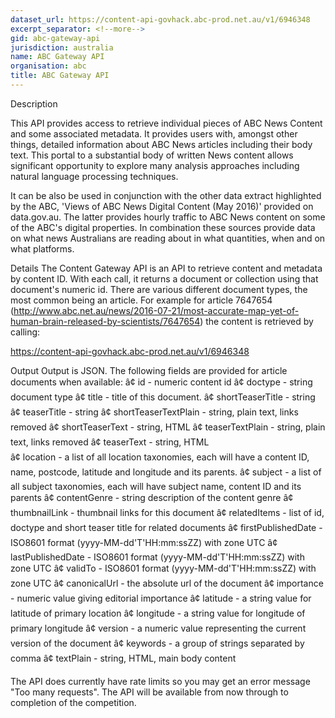 ```yaml
---
dataset_url: https://content-api-govhack.abc-prod.net.au/v1/6946348
excerpt_separator: <!--more-->
gid: abc-gateway-api
jurisdiction: australia
name: ABC Gateway API
organisation: abc
title: ABC Gateway API
---
```


Description

<!--more-->

This API provides access to retrieve individual pieces of ABC News Content and some associated metadata.  It provides users with, amongst other things, detailed information about ABC News articles including their body text.  This portal to a substantial body of written News content allows significant opportunity to explore many analysis approaches including natural language processing techniques.  

It can be also be used in conjunction with the other data extract highlighted by the ABC, 'Views of ABC News Digital Content (May 2016)' provided on data.gov.au.  The latter provides hourly traffic to ABC News content on some of the ABC's digital properties.  In combination these sources provide data on what news Australians are reading about in what quantities, when and on what platforms. 

Details
The Content Gateway API is an API to retrieve content and metadata by content ID.  With each call, it returns a document or collection using that document's numeric id.  There are various different document types, the most common being an article.  For example for article 7647654 (http://www.abc.net.au/news/2016-07-21/most-accurate-map-yet-of-human-brain-released-by-scientists/7647654) the content is retrieved by calling:

https://content-api-govhack.abc-prod.net.au/v1/6946348

Output
Output is JSON.  The following fields are provided for article documents when available:
â¢	id -  numeric content id
â¢	doctype - string document type
â¢	title - title of this document.
â¢	shortTeaserTitle - string
â¢	teaserTitle - string
â¢	shortTeaserTextPlain - string, plain text, links removed
â¢	shortTeaserText - string, HTML 
â¢	teaserTextPlain - string, plain text, links removed
â¢	teaserText - string, HTML  
â¢	location - a list of all location taxonomies, each will have a content ID, name, postcode, latitude and longitude and its parents.
â¢	subject - a list of all subject taxonomies, each will have subject name, content ID and its parents
â¢	contentGenre - string description of the content genre
â¢	thumbnailLink - thumbnail links for this document
â¢	relatedItems - list of id, doctype and short teaser title for related documents
â¢	firstPublishedDate - ISO8601 format (yyyy-MM-dd'T'HH:mm:ssZZ) with zone UTC
â¢	lastPublishedDate - ISO8601 format (yyyy-MM-dd'T'HH:mm:ssZZ) with zone UTC
â¢	validTo - ISO8601 format (yyyy-MM-dd'T'HH:mm:ssZZ) with zone UTC
â¢	canonicalUrl - the absolute url of the document
â¢	importance - numeric value giving editorial importance
â¢	latitude - a string value for latitude of primary location
â¢	longitude - a string value for longitude of primary longitude
â¢	version - a numeric value representing the current version of the document
â¢	keywords - a group of strings separated by comma
â¢	textPlain - string, HTML, main body content

The API does currently have rate limits so you may get an error message "Too many requests".  The API will be available from now through to completion of the competition.